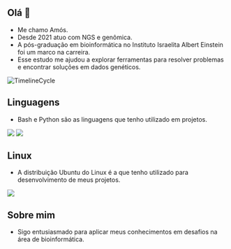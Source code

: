 ## Olá 👋
- Me chamo Amós.
- Desde 2021 atuo com NGS e genômica.
- A pós-graduação em bioinformática no Instituto Israelita Albert Einstein foi um marco na carreira.
- Esse estudo me ajudou a explorar ferramentas para resolver problemas e encontrar soluções em dados genéticos.

![TimelineCycle](https://github.com/user-attachments/assets/6f296338-edfc-4eb2-9d14-7b67e3addc98)



## Linguagens 
- Bash e Python são as linguagens que tenho utilizado em projetos.

<img src="https://img.shields.io/badge/python-3670A0?style=for-the-badge&logo=python&logoColor=ffdd54"/>  <img src="https://img.shields.io/badge/BASH-%20The%20born%20again%20shell-6b8e23?style=for-the-badge&logo=GNU%20BASH&logoColor=ffdd54"/> 

## Linux 
- A distribuição Ubuntu do Linux é a que tenho utilizado para desenvolvimento de meus projetos.
<img src="https://img.shields.io/badge/Ubuntu-E95420?style=for-the-badge&logo=Ubuntu&logoColor=white"/>

## Sobre mim
- Sigo entusiasmado para aplicar meus conhecimentos em desafios na área de bioinformática.
